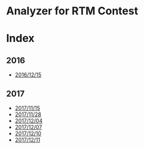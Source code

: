 Analyzer for RTM Contest
=========================

# Index
## 2016
* [2016/12/15](2016/report_20161215.md)
## 2017
* [2017/11/15](2017/report_20171114.md)
* [2017/11/28](2017/report_20171128.md)
* [2017/12/04](2017/report_20171204.md)
* [2017/12/07](2017/report_20171207.md)
* [2017/12/10](2017/report_20171210.md)
* [2017/12/11](2017/report_20171211.md)
